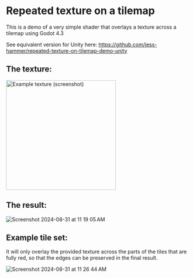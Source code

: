 # Repeated texture on a tilemap
This is a demo of a very simple shader that overlays a texture across a tilemap using Godot 4.3

See equivalent version for Unity here: https://github.com/jess-hammer/repeated-texture-on-tilemap-demo-unity

## The texture:
<img src="https://github.com/user-attachments/assets/cd4db28c-d90a-49fc-bec7-2bae51e83686" width="300" title="Example texture (screenshot)">

## The result:
![Screenshot 2024-08-31 at 11 19 05 AM](https://github.com/user-attachments/assets/af208d0c-2c25-490c-a3aa-80c1858475bf)

## Example tile set:
It will only overlay the provided texture across the parts of the tiles that are fully red, so that the edges can be preserved in the final result.

![Screenshot 2024-08-31 at 11 26 44 AM](https://github.com/user-attachments/assets/f1b551ef-b98b-4f03-9aa2-fae372cd999c)
